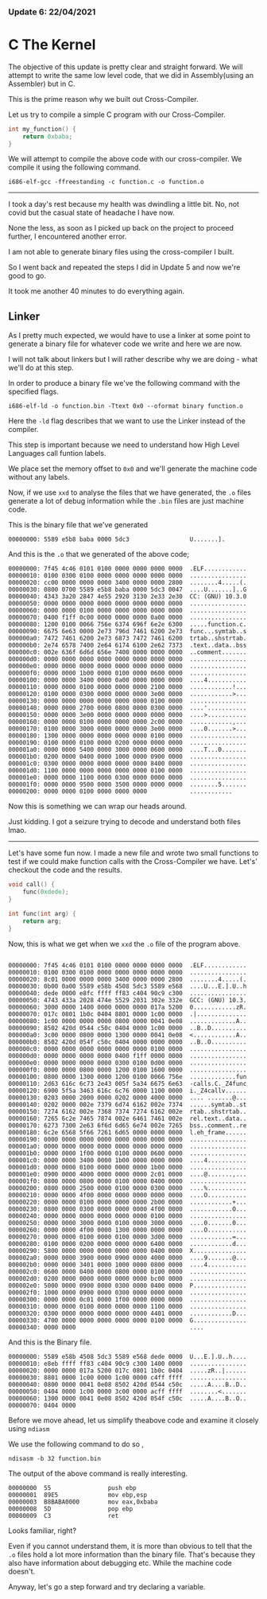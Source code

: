 
### Update 6: 22/04/2021

# C The Kernel 

The objective of this update is pretty clear and straight forward. We will attempt to write the same low level code, that we did in Assembly(using an Assembler) but in C.

This is the prime reason why we built out Cross-Compiler.

Let us try to compile a simple C program with our Cross-Compiler.

```c
int my_function() {
    return 0xbaba;
}
```

We will attempt to compile the above code with our cross-compiler. We compile it using the following command.

```
i686-elf-gcc -ffreestanding -c function.c -o function.o
```

---

I took a day's rest because my health was dwindling a little bit. No, not covid but the casual state of headache I have now.

None the less, as soon as I picked up back on the project to proceed further, I encountered another error. 

I am not able to generate binary files using the cross-compiler I built.

So I went back and repeated the steps I did in Update 5 and now we're good to go.

It took me another 40 minutes to do  everything again. 

## Linker

As I pretty much expected, we would have to use a linker at some point to generate a binary file for whatever code we write and here we are now.

I will not talk about linkers but I will rather describe why we are doing - what we'll do at this step.

In order to produce a binary file we've the following command with the specified flags.

```
i686-elf-ld -o function.bin -Ttext 0x0 --oformat binary function.o
```

Here the ```-ld``` flag describes that we want to use the Linker instead of the compiler.

This step is important because we need to understand how High Level Languages call funtion labels.

We place set the memory offset to ```0x0``` and we'll generate the machine code without any labels. 

Now, if we use ```xxd``` to analyse the files that we have generated, the ```.o``` files generate a lot of debug information while the ```.bin``` files are just machine code.

This is the binary file that we've generated 

```
00000000: 5589 e5b8 baba 0000 5dc3                 U.......].
```

And this is the ```.o``` that we generated of the above code;

```
00000000: 7f45 4c46 0101 0100 0000 0000 0000 0000  .ELF............
00000010: 0100 0300 0100 0000 0000 0000 0000 0000  ................
00000020: cc00 0000 0000 0000 3400 0000 0000 2800  ........4.....(.
00000030: 0800 0700 5589 e5b8 baba 0000 5dc3 0047  ....U.......]..G
00000040: 4343 3a20 2847 4e55 2920 3130 2e33 2e30  CC: (GNU) 10.3.0
00000050: 0000 0000 0000 0000 0000 0000 0000 0000  ................
00000060: 0000 0000 0100 0000 0000 0000 0000 0000  ................
00000070: 0400 f1ff 0c00 0000 0000 0000 0a00 0000  ................
00000080: 1200 0100 0066 756e 6374 696f 6e2e 6300  .....function.c.
00000090: 6675 6e63 0000 2e73 796d 7461 6200 2e73  func...symtab..s
000000a0: 7472 7461 6200 2e73 6873 7472 7461 6200  trtab..shstrtab.
000000b0: 2e74 6578 7400 2e64 6174 6100 2e62 7373  .text..data..bss
000000c0: 002e 636f 6d6d 656e 7400 0000 0000 0000  ..comment.......
000000d0: 0000 0000 0000 0000 0000 0000 0000 0000  ................
000000e0: 0000 0000 0000 0000 0000 0000 0000 0000  ................
000000f0: 0000 0000 1b00 0000 0100 0000 0600 0000  ................
00000100: 0000 0000 3400 0000 0a00 0000 0000 0000  ....4...........
00000110: 0000 0000 0100 0000 0000 0000 2100 0000  ............!...
00000120: 0100 0000 0300 0000 0000 0000 3e00 0000  ............>...
00000130: 0000 0000 0000 0000 0000 0000 0100 0000  ................
00000140: 0000 0000 2700 0000 0800 0000 0300 0000  ....'...........
00000150: 0000 0000 3e00 0000 0000 0000 0000 0000  ....>...........
00000160: 0000 0000 0100 0000 0000 0000 2c00 0000  ............,...
00000170: 0100 0000 3000 0000 0000 0000 3e00 0000  ....0.......>...
00000180: 1300 0000 0000 0000 0000 0000 0100 0000  ................
00000190: 0100 0000 0100 0000 0200 0000 0000 0000  ................
000001a0: 0000 0000 5400 0000 3000 0000 0600 0000  ....T...0.......
000001b0: 0200 0000 0400 0000 1000 0000 0900 0000  ................
000001c0: 0300 0000 0000 0000 0000 0000 8400 0000  ................
000001d0: 1100 0000 0000 0000 0000 0000 0100 0000  ................
000001e0: 0000 0000 1100 0000 0300 0000 0000 0000  ................
000001f0: 0000 0000 9500 0000 3500 0000 0000 0000  ........5.......
00000200: 0000 0000 0100 0000 0000 0000            ............
```

Now this is something we can wrap our heads around. 

Just kidding. I got a seizure trying to decode and understand both files lmao.


---  
Let's have some fun now.
I made a new file and wrote two small functions to test if we could make function calls with the Cross-Compiler we have. Let's' checkout the code and the results. 


```C
void call() {
    func(0xdede);
}

int func(int arg) {
    return arg;
}
```

Now, this is what we get when we ```xxd``` the ```.o``` file of the program above.

```

00000000: 7f45 4c46 0101 0100 0000 0000 0000 0000  .ELF............
00000010: 0100 0300 0100 0000 0000 0000 0000 0000  ................
00000020: 8c01 0000 0000 0000 3400 0000 0000 2800  ........4.....(.
00000030: 0b00 0a00 5589 e58b 4508 5dc3 5589 e568  ....U...E.].U..h
00000040: dede 0000 e8fc ffff ff83 c404 90c9 c300  ................
00000050: 4743 433a 2028 474e 5529 2031 302e 332e  GCC: (GNU) 10.3.
00000060: 3000 0000 1400 0000 0000 0000 017a 5200  0............zR.
00000070: 017c 0801 1b0c 0404 8801 0000 1c00 0000  .|..............
00000080: 1c00 0000 0000 0000 0800 0000 0041 0e08  .............A..
00000090: 8502 420d 0544 c50c 0404 0000 1c00 0000  ..B..D..........
000000a0: 3c00 0000 0800 0000 1300 0000 0041 0e08  <............A..
000000b0: 8502 420d 054f c50c 0404 0000 0000 0000  ..B..O..........
000000c0: 0000 0000 0000 0000 0000 0000 0100 0000  ................
000000d0: 0000 0000 0000 0000 0400 f1ff 0000 0000  ................
000000e0: 0000 0000 0000 0000 0300 0100 0d00 0000  ................
000000f0: 0000 0000 0800 0000 1200 0100 1600 0000  ................
00000100: 0800 0000 1300 0000 1200 0100 0066 756e  .............fun
00000110: 2d63 616c 6c73 2e43 005f 5a34 6675 6e63  -calls.C._Z4func
00000120: 6900 5f5a 3463 616c 6c76 0000 1100 0000  i._Z4callv......
00000130: 0203 0000 2000 0000 0202 0000 4000 0000  .... .......@...
00000140: 0202 0000 002e 7379 6d74 6162 002e 7374  ......symtab..st
00000150: 7274 6162 002e 7368 7374 7274 6162 002e  rtab..shstrtab..
00000160: 7265 6c2e 7465 7874 002e 6461 7461 002e  rel.text..data..
00000170: 6273 7300 2e63 6f6d 6d65 6e74 002e 7265  bss..comment..re
00000180: 6c2e 6568 5f66 7261 6d65 0000 0000 0000  l.eh_frame......
00000190: 0000 0000 0000 0000 0000 0000 0000 0000  ................
000001a0: 0000 0000 0000 0000 0000 0000 0000 0000  ................
000001b0: 0000 0000 1f00 0000 0100 0000 0600 0000  ................
000001c0: 0000 0000 3400 0000 1b00 0000 0000 0000  ....4...........
000001d0: 0000 0000 0100 0000 0000 0000 1b00 0000  ................
000001e0: 0900 0000 4000 0000 0000 0000 2c01 0000  ....@.......,...
000001f0: 0800 0000 0800 0000 0100 0000 0400 0000  ................
00000200: 0800 0000 2500 0000 0100 0000 0300 0000  ....%...........
00000210: 0000 0000 4f00 0000 0000 0000 0000 0000  ....O...........
00000220: 0000 0000 0100 0000 0000 0000 2b00 0000  ............+...
00000230: 0800 0000 0300 0000 0000 0000 4f00 0000  ............O...
00000240: 0000 0000 0000 0000 0000 0000 0100 0000  ................
00000250: 0000 0000 3000 0000 0100 0000 3000 0000  ....0.......0...
00000260: 0000 0000 4f00 0000 1300 0000 0000 0000  ....O...........
00000270: 0000 0000 0100 0000 0100 0000 3d00 0000  ............=...
00000280: 0100 0000 0200 0000 0000 0000 6400 0000  ............d...
00000290: 5800 0000 0000 0000 0000 0000 0400 0000  X...............
000002a0: 0000 0000 3900 0000 0900 0000 4000 0000  ....9.......@...
000002b0: 0000 0000 3401 0000 1000 0000 0800 0000  ....4...........
000002c0: 0600 0000 0400 0000 0800 0000 0100 0000  ................
000002d0: 0200 0000 0000 0000 0000 0000 bc00 0000  ................
000002e0: 5000 0000 0900 0000 0300 0000 0400 0000  P...............
000002f0: 1000 0000 0900 0000 0300 0000 0000 0000  ................
00000300: 0000 0000 0c01 0000 1f00 0000 0000 0000  ................
00000310: 0000 0000 0100 0000 0000 0000 1100 0000  ................
00000320: 0300 0000 0000 0000 0000 0000 4401 0000  ............D...
00000330: 4700 0000 0000 0000 0000 0000 0100 0000  G...............
00000340: 0000 0000                                ....

```

And this is the Binary file. 

```
00000000: 5589 e58b 4508 5dc3 5589 e568 dede 0000  U...E.].U..h....
00000010: e8eb ffff ff83 c404 90c9 c300 1400 0000  ................
00000020: 0000 0000 017a 5200 017c 0801 1b0c 0404  .....zR..|......
00000030: 8801 0000 1c00 0000 1c00 0000 c4ff ffff  ................
00000040: 0800 0000 0041 0e08 8502 420d 0544 c50c  .....A....B..D..
00000050: 0404 0000 1c00 0000 3c00 0000 acff ffff  ........<.......
00000060: 1300 0000 0041 0e08 8502 420d 054f c50c  .....A....B..O..
00000070: 0404 0000
```

Before we move ahead, let us simplify theabove code and examine it closely using ```ndiasm```

We use the following command to do so ,

```
ndisasm -b 32 function.bin
```
The output of the above command is really interesting.

```
00000000  55                push ebp
00000001  89E5              mov ebp,esp
00000003  B8BABA0000        mov eax,0xbaba
00000008  5D                pop ebp
00000009  C3                ret
```

Looks familiar, right?


Even if you cannot understand them, it is more than obvious to tell that the ```.o```
files hold a lot more information than the binary file. That's because they also have information about debugging etc. While the machine code doesn't.

Anyway, let's go a step forward and try declaring a variable.





